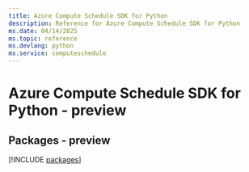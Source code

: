 ```yaml
---
title: Azure Compute Schedule SDK for Python
description: Reference for Azure Compute Schedule SDK for Python
ms.date: 04/14/2025
ms.topic: reference
ms.devlang: python
ms.service: computeschedule
---
```

# Azure Compute Schedule SDK for Python - preview
## Packages - preview
[!INCLUDE [packages](compute-schedule-index.md)]